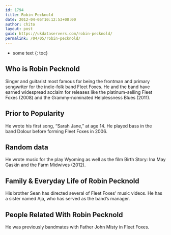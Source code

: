 ```yaml
---
id: 1794
title: Robin Pecknold
date: 2012-04-05T10:12:53+00:00
author: chito
layout: post
guid: https://ukdataservers.com/robin-pecknold/
permalink: /04/05/robin-pecknold/
---
```


* some text
{: toc}
          
          
## Who is  Robin Pecknold
                  
                  
                  
Singer and guitarist most famous for being the frontman and primary songwriter for the indie-folk band Fleet Foxes. He and the band have earned widespread acclaim for releases like the platinum-selling Fleet Foxes (2008) and the Grammy-nominated Helplessness Blues (2011).
                  
                
                
                
## Prior to Popularity 
                  
                  
                  
He wrote his first song, &#8220;Sarah Jane,&#8221; at age 14. He played bass in the band Dolour before forming Fleet Foxes in 2006.
                  
                
                
                
## Random data 
                  
                  
                  
He wrote music for the play Wyoming as well as the film Birth Story: Ina May Gaskin and the Farm Midwives (2012). 
                  
                
                
                
## Family & Everyday Life of Robin Pecknold
                  
                  
                  
His brother Sean has directed several of Fleet Foxes&#8217; music videos. He has a sister named Aja, who has served as the band&#8217;s manager. 
                  
                
                
                
## People Related With  Robin Pecknold
                  
                  
                  
He was previously bandmates with Father John Misty in Fleet Foxes. 
                  
                
              
            
          
          
          
    
    
  
